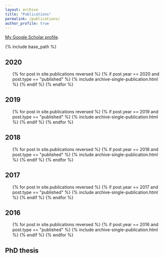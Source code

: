 ```yaml
---
layout: archive
title: "Publications"
permalink: /publications/
author_profile: true
---
```


<a href="https://scholar.google.com/citations?user=od6BFu4AAAAJ">My Google Scholar profile</a>.

{% include base_path %}


2020
------
<ul>
{% for post in site.publications reversed %}
  {% if post.year == 2020 and post.type == "published" %}
    {% include archive-single-publication.html %}
  {% endif %}
{% endfor %}
</ul>

2019
------
<ul>
{% for post in site.publications reversed %}
  {% if post.year == 2019 and post.type == "published" %}
    {% include archive-single-publication.html %}
  {% endif %}
{% endfor %}
</ul>


2018
------
<ul>
{% for post in site.publications reversed %}
  {% if post.year == 2018 and post.type == "published" %}
    {% include archive-single-publication.html %}
  {% endif %}
{% endfor %}
</ul>

2017
------
<ul>
{% for post in site.publications reversed %}
  {% if post.year == 2017 and post.type == "published" %}
    {% include archive-single-publication.html %}
  {% endif %}
{% endfor %}
</ul>

2016
------
<ul>
{% for post in site.publications reversed %}
  {% if post.year == 2016 and post.type == "published" %}
    {% include archive-single-publication.html %}
  {% endif %}
{% endfor %}
</ul>

PhD thesis
------

